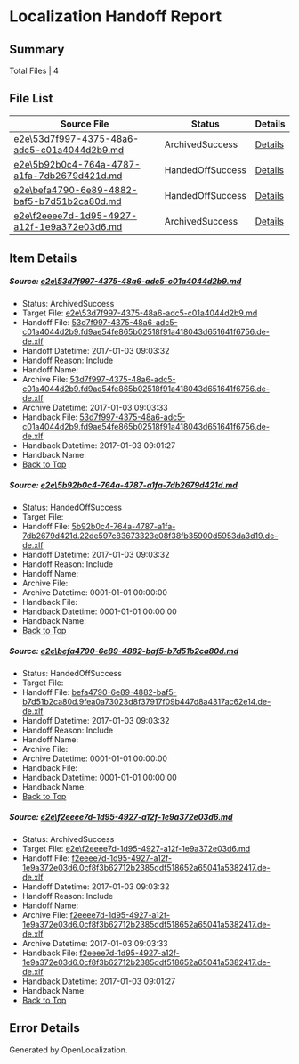 # <a name='report-top'></a> Localization Handoff Report

## Summary
 Total Files | 4

## File List
 Source File | Status | Details 
 ----------- | ------ | ------- 
 [e2e\53d7f997-4375-48a6-adc5-c01a4044d2b9.md](https://github.com/OpenLocalizationTestOrg/ol-test1/blob/54de39c56c736333f9f834e2d0ed1a14e35617fd/e2e/53d7f997-4375-48a6-adc5-c01a4044d2b9.md) | ArchivedSuccess | [Details](#ed966ae44aee5bf4f7f26306c8b8c245f62b1cde2)
 [e2e\5b92b0c4-764a-4787-a1fa-7db2679d421d.md](https://github.com/OpenLocalizationTestOrg/ol-test1/blob/d54020e9e0f213910da671b3ac431df96663e734/e2e/5b92b0c4-764a-4787-a1fa-7db2679d421d.md) | HandedOffSuccess | [Details](#2abcd19472af69e8ae4c5fb902e6af3fb13e4ae33)
 [e2e\befa4790-6e89-4882-baf5-b7d51b2ca80d.md](https://github.com/OpenLocalizationTestOrg/ol-test1/blob/d54020e9e0f213910da671b3ac431df96663e734/e2e/befa4790-6e89-4882-baf5-b7d51b2ca80d.md) | HandedOffSuccess | [Details](#dc382e109e1c88a5a08d3dbaef3c855a940c84d15)
 [e2e\f2eeee7d-1d95-4927-a12f-1e9a372e03d6.md](https://github.com/OpenLocalizationTestOrg/ol-test1/blob/54de39c56c736333f9f834e2d0ed1a14e35617fd/e2e/f2eeee7d-1d95-4927-a12f-1e9a372e03d6.md) | ArchivedSuccess | [Details](#aa42644d8af0af68c8275a31806d81ca7badfb406)

## Item Details
##### <a name='ed966ae44aee5bf4f7f26306c8b8c245f62b1cde2'></a> Source: [e2e\53d7f997-4375-48a6-adc5-c01a4044d2b9.md](https://github.com/OpenLocalizationTestOrg/ol-test1/blob/54de39c56c736333f9f834e2d0ed1a14e35617fd/e2e/53d7f997-4375-48a6-adc5-c01a4044d2b9.md)
* Status: ArchivedSuccess
* Target File: [e2e\53d7f997-4375-48a6-adc5-c01a4044d2b9.md](https://github.com/OpenLocalizationTestOrg/ol-test1-dede/blob/dde4c0ee5bb0fdc5f6f16dc006655f114e204c83/e2e/53d7f997-4375-48a6-adc5-c01a4044d2b9.md)
* Handoff File: [53d7f997-4375-48a6-adc5-c01a4044d2b9.fd9ae54fe865b02518f91a418043d651641f6756.de-de.xlf](https://github.com/OpenLocalizationTestOrg/ol-test1-handoff/blob/f07150b207014606fa406b5f496f37209692b596/ol-handoff/OpenLocalizationTestOrg/ol-test1-dede/ci/low/53d7f997-4375-48a6-adc5-c01a4044d2b9.fd9ae54fe865b02518f91a418043d651641f6756.de-de.xlf)
* Handoff Datetime: 2017-01-03 09:03:32
* Handoff Reason: Include
* Handoff Name: 
* Archive File: [53d7f997-4375-48a6-adc5-c01a4044d2b9.fd9ae54fe865b02518f91a418043d651641f6756.de-de.xlf](https://github.com/OpenLocalizationTestOrg/ol-test1-handoff/blob/db102e8f5663ee61db7fa131b293c9601550ff8f/ol-archive/OpenLocalizationTestOrg/ol-test1-dede/ci/low/53d7f997-4375-48a6-adc5-c01a4044d2b9.fd9ae54fe865b02518f91a418043d651641f6756.de-de.xlf)
* Archive Datetime: 2017-01-03 09:03:33
* Handback File: [53d7f997-4375-48a6-adc5-c01a4044d2b9.fd9ae54fe865b02518f91a418043d651641f6756.de-de.xlf](https://github.com/OpenLocalizationTestOrg/ol-test1-handback/blob/a70ea296624c8a2ceef6a852d273f41c1c13c9d9/ol-handback/OpenLocalizationTestOrg/ol-test1-dede/ci/high/53d7f997-4375-48a6-adc5-c01a4044d2b9.fd9ae54fe865b02518f91a418043d651641f6756.de-de.xlf)
* Handback Datetime: 2017-01-03 09:01:27
* Handback Name: 
* [Back to Top](#report-top)

##### <a name='2abcd19472af69e8ae4c5fb902e6af3fb13e4ae33'></a> Source: [e2e\5b92b0c4-764a-4787-a1fa-7db2679d421d.md](https://github.com/OpenLocalizationTestOrg/ol-test1/blob/d54020e9e0f213910da671b3ac431df96663e734/e2e/5b92b0c4-764a-4787-a1fa-7db2679d421d.md)
* Status: HandedOffSuccess
* Target File: 
* Handoff File: [5b92b0c4-764a-4787-a1fa-7db2679d421d.22de597c83673323e08f38fb35900d5953da3d19.de-de.xlf](https://github.com/OpenLocalizationTestOrg/ol-test1-handoff/blob/f07150b207014606fa406b5f496f37209692b596/ol-handoff/OpenLocalizationTestOrg/ol-test1-dede/ci/low/5b92b0c4-764a-4787-a1fa-7db2679d421d.22de597c83673323e08f38fb35900d5953da3d19.de-de.xlf)
* Handoff Datetime: 2017-01-03 09:03:32
* Handoff Reason: Include
* Handoff Name: 
* Archive File: 
* Archive Datetime: 0001-01-01 00:00:00
* Handback File: 
* Handback Datetime: 0001-01-01 00:00:00
* Handback Name: 
* [Back to Top](#report-top)

##### <a name='dc382e109e1c88a5a08d3dbaef3c855a940c84d15'></a> Source: [e2e\befa4790-6e89-4882-baf5-b7d51b2ca80d.md](https://github.com/OpenLocalizationTestOrg/ol-test1/blob/d54020e9e0f213910da671b3ac431df96663e734/e2e/befa4790-6e89-4882-baf5-b7d51b2ca80d.md)
* Status: HandedOffSuccess
* Target File: 
* Handoff File: [befa4790-6e89-4882-baf5-b7d51b2ca80d.9fea0a73023d8f37917f09b447d8a4317ac62e14.de-de.xlf](https://github.com/OpenLocalizationTestOrg/ol-test1-handoff/blob/f07150b207014606fa406b5f496f37209692b596/ol-handoff/OpenLocalizationTestOrg/ol-test1-dede/ci/low/befa4790-6e89-4882-baf5-b7d51b2ca80d.9fea0a73023d8f37917f09b447d8a4317ac62e14.de-de.xlf)
* Handoff Datetime: 2017-01-03 09:03:32
* Handoff Reason: Include
* Handoff Name: 
* Archive File: 
* Archive Datetime: 0001-01-01 00:00:00
* Handback File: 
* Handback Datetime: 0001-01-01 00:00:00
* Handback Name: 
* [Back to Top](#report-top)

##### <a name='aa42644d8af0af68c8275a31806d81ca7badfb406'></a> Source: [e2e\f2eeee7d-1d95-4927-a12f-1e9a372e03d6.md](https://github.com/OpenLocalizationTestOrg/ol-test1/blob/54de39c56c736333f9f834e2d0ed1a14e35617fd/e2e/f2eeee7d-1d95-4927-a12f-1e9a372e03d6.md)
* Status: ArchivedSuccess
* Target File: [e2e\f2eeee7d-1d95-4927-a12f-1e9a372e03d6.md](https://github.com/OpenLocalizationTestOrg/ol-test1-dede/blob/dde4c0ee5bb0fdc5f6f16dc006655f114e204c83/e2e/f2eeee7d-1d95-4927-a12f-1e9a372e03d6.md)
* Handoff File: [f2eeee7d-1d95-4927-a12f-1e9a372e03d6.0cf8f3b62712b2385ddf518652a65041a5382417.de-de.xlf](https://github.com/OpenLocalizationTestOrg/ol-test1-handoff/blob/f07150b207014606fa406b5f496f37209692b596/ol-handoff/OpenLocalizationTestOrg/ol-test1-dede/ci/low/f2eeee7d-1d95-4927-a12f-1e9a372e03d6.0cf8f3b62712b2385ddf518652a65041a5382417.de-de.xlf)
* Handoff Datetime: 2017-01-03 09:03:32
* Handoff Reason: Include
* Handoff Name: 
* Archive File: [f2eeee7d-1d95-4927-a12f-1e9a372e03d6.0cf8f3b62712b2385ddf518652a65041a5382417.de-de.xlf](https://github.com/OpenLocalizationTestOrg/ol-test1-handoff/blob/db102e8f5663ee61db7fa131b293c9601550ff8f/ol-archive/OpenLocalizationTestOrg/ol-test1-dede/ci/low/f2eeee7d-1d95-4927-a12f-1e9a372e03d6.0cf8f3b62712b2385ddf518652a65041a5382417.de-de.xlf)
* Archive Datetime: 2017-01-03 09:03:33
* Handback File: [f2eeee7d-1d95-4927-a12f-1e9a372e03d6.0cf8f3b62712b2385ddf518652a65041a5382417.de-de.xlf](https://github.com/OpenLocalizationTestOrg/ol-test1-handback/blob/a70ea296624c8a2ceef6a852d273f41c1c13c9d9/ol-handback/OpenLocalizationTestOrg/ol-test1-dede/ci/high/f2eeee7d-1d95-4927-a12f-1e9a372e03d6.0cf8f3b62712b2385ddf518652a65041a5382417.de-de.xlf)
* Handback Datetime: 2017-01-03 09:01:27
* Handback Name: 
* [Back to Top](#report-top)


## Error Details

Generated by OpenLocalization.
